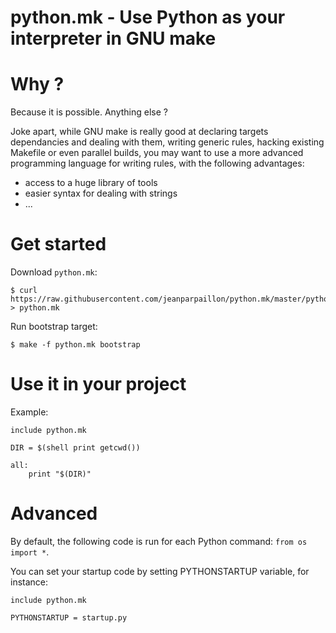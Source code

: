python.mk - Use Python as your interpreter in GNU make
======================================================

# Why ?

Because it is possible. Anything else ?

Joke apart, while GNU make is really good at declaring targets
dependancies and dealing with them, writing generic rules, hacking
existing Makefile or even parallel builds, you may want to use a more
advanced programming language for writing rules, with the following
advantages:
* access to a huge library of tools
* easier syntax for dealing with strings
* ...

# Get started

Download `python.mk`:
```
$ curl https://raw.githubusercontent.com/jeanparpaillon/python.mk/master/python.mk > python.mk
```

Run bootstrap target:
```
$ make -f python.mk bootstrap
```

# Use it in your project

Example:

```make
include python.mk

DIR = $(shell print getcwd())

all:
	print "$(DIR)"
```

# Advanced

By default, the following code is run for each Python command: `from os import *`.

You can set your startup code by setting PYTHONSTARTUP variable, for instance:
```make
include python.mk

PYTHONSTARTUP = startup.py
```
